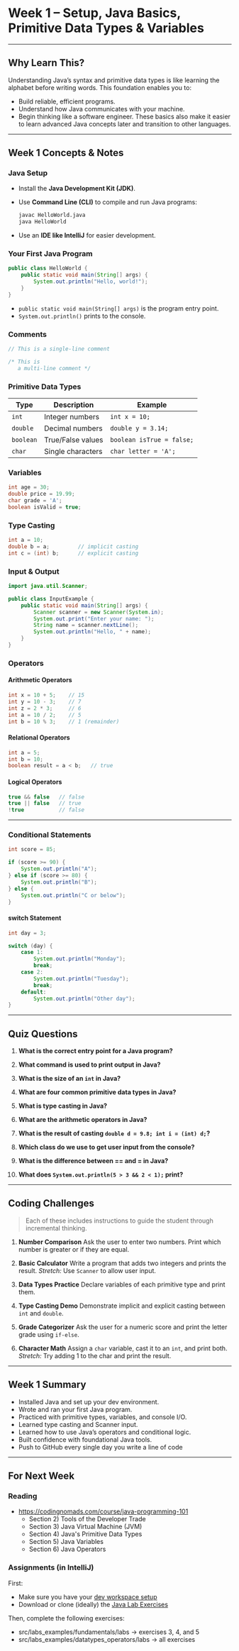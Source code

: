 # Week 1 – Setup, Java Basics, Primitive Data Types & Variables

---

## Why Learn This?

Understanding Java’s syntax and primitive data types is like learning the alphabet before writing words. This foundation enables you to:

* Build reliable, efficient programs.
* Understand how Java communicates with your machine.
* Begin thinking like a software engineer.
  These basics also make it easier to learn advanced Java concepts later and transition to other languages.

---

## Week 1 Concepts & Notes

### Java Setup

* Install the **Java Development Kit (JDK)**.

* Use **Command Line (CLI)** to compile and run Java programs:

  ```bash
  javac HelloWorld.java
  java HelloWorld
  ```

* Use an **IDE like IntelliJ** for easier development.

### Your First Java Program

```java
public class HelloWorld {
    public static void main(String[] args) {
        System.out.println("Hello, world!");
    }
}
```

* `public static void main(String[] args)` is the program entry point.
* `System.out.println()` prints to the console.

### Comments

```java
// This is a single-line comment

/* This is
   a multi-line comment */
```

### Primitive Data Types

| Type      | Description       | Example                   |
| --------- | ----------------- | ------------------------- |
| `int`     | Integer numbers   | `int x = 10;`             |
| `double`  | Decimal numbers   | `double y = 3.14;`        |
| `boolean` | True/False values | `boolean isTrue = false;` |
| `char`    | Single characters | `char letter = 'A';`      |

### Variables

```java
int age = 30;
double price = 19.99;
char grade = 'A';
boolean isValid = true;
```

### Type Casting

```java
int a = 10;
double b = a;         // implicit casting
int c = (int) b;      // explicit casting
```

### Input & Output

```java
import java.util.Scanner;

public class InputExample {
    public static void main(String[] args) {
        Scanner scanner = new Scanner(System.in);
        System.out.print("Enter your name: ");
        String name = scanner.nextLine();
        System.out.println("Hello, " + name);
    }
}
```

### Operators

#### Arithmetic Operators

```java
int x = 10 + 5;    // 15
int y = 10 - 3;    // 7
int z = 2 * 3;     // 6
int a = 10 / 2;    // 5
int b = 10 % 3;    // 1 (remainder)
```

#### Relational Operators

```java
int a = 5;
int b = 10;
boolean result = a < b;   // true
```

#### Logical Operators

```java
true && false   // false
true || false   // true
!true           // false
```

---

### Conditional Statements

```java
int score = 85;

if (score >= 90) {
    System.out.println("A");
} else if (score >= 80) {
    System.out.println("B");
} else {
    System.out.println("C or below");
}
```

#### switch Statement

```java
int day = 3;

switch (day) {
    case 1:
        System.out.println("Monday");
        break;
    case 2:
        System.out.println("Tuesday");
        break;
    default:
        System.out.println("Other day");
}
```

---

## Quiz Questions

1. **What is the correct entry point for a Java program?**

2. **What command is used to print output in Java?**

3. **What is the size of an `int` in Java?**

4. **What are four common primitive data types in Java?**

5. **What is type casting in Java?**

6. **What are the arithmetic operators in Java?**

7. **What is the result of casting `double d = 9.8; int i = (int) d;`?**

8. **Which class do we use to get user input from the console?**

9. **What is the difference between == and = in Java?**

10. **What does `System.out.println(5 > 3 && 2 < 1);` print?**

---

## Coding Challenges

> Each of these includes instructions to guide the student through incremental thinking.

1. **Number Comparison**
   Ask the user to enter two numbers. Print which number is greater or if they are equal.

2. **Basic Calculator**
   Write a program that adds two integers and prints the result.
   *Stretch:* Use `Scanner` to allow user input.

3. **Data Types Practice**
   Declare variables of each primitive type and print them.

4. **Type Casting Demo**
   Demonstrate implicit and explicit casting between `int` and `double`.

5. **Grade Categorizer**
   Ask the user for a numeric score and print the letter grade using `if-else`.

6. **Character Math**
   Assign a `char` variable, cast it to an `int`, and print both.
   *Stretch:* Try adding 1 to the char and print the result.

---

## Week 1 Summary

* Installed Java and set up your dev environment.
* Wrote and ran your first Java program.
* Practiced with primitive types, variables, and console I/O.
* Learned type casting and Scanner input.
* Learned how to use Java’s operators and conditional logic.
* Built confidence with foundational Java tools.
* Push to GitHub every single day you write a line of code

---

## For Next Week

### Reading 
* https://codingnomads.com/course/java-programming-101
    * Section 2) Tools of the Developer Trade
    * Section 3) Java Virtual Machine (JVM)
    * Section 4) Java's Primitive Data Types
    * Section 5) Java Variables
    * Section 6) Java Operators

### Assignments (in IntelliJ)

First:
* Make sure you have your [dev workspace setup](https://codingnomads.com/java-101-development-workspace)
* Download or clone (ideally) the [Java Lab Exercises](https://codingnomads.com/java-101-get-your-java-labs-project)

Then, complete the following exercises:
* src/labs_examples/fundamentals/labs -> exercises 3, 4, and 5
* src/labs_examples/datatypes_operators/labs -> all exercises